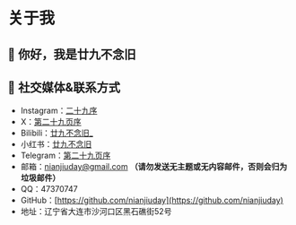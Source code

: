 # 关于我
## 👋 你好，我是廿九不念旧
## 🔗 社交媒体&联系方式
- Instagram：[二十九序](https://www.instagram.com/nianjiuday/)
- X：[第二十九页序](https://x.com/nianjiuday)
- Bilibili：[廿九不念旧_](https://space.bilibili.com/1393180743)
- 小红书：[廿九不念旧](https://www.xiaohongshu.com/user/profile/68a5c496000000001a00ef5b?xsec_token=YBnXxCEIB8Cr3ICQ6NmHrh7m30YQUAp-iC1zOmVC8i7QU%3D&xsec_source=app_share&xhsshare=CopyLink&appuid=68a5c496000000001a00ef5b&apptime=1755876188&share_id=fdc6c257c1ab4d29ab2f5b2a08377fa0&share_channel=copy_link)
- Telegram：[第二十九页序](https://t.me/nianjiuday)
- 邮箱：nianjiuday@gmail.com **（请勿发送无主题或无内容邮件，否则会归为垃圾邮件）**
- QQ：47370747
- GitHub：[https://github.com/nianjiuday](https://github.com/nianjiuday)
- 地址：辽宁省大连市沙河口区黑石礁街52号











